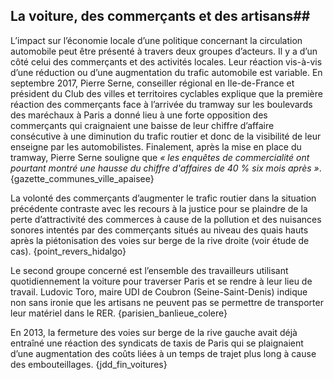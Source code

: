 ## La voiture, des commerçants et des artisans##

L’impact sur l’économie locale d’une politique concernant la circulation automobile peut être présenté à travers deux groupes d’acteurs. Il y a d’un côté celui des commerçants et des activités locales. Leur réaction vis-à-vis d’une réduction ou d’une augmentation du trafic automobile est variable. En septembre 2017, Pierre Serne, conseiller régional en Ile-de-France et président du Club des villes et territoires cyclables explique que la première réaction des commerçants face à l’arrivée du tramway sur les boulevards des maréchaux à Paris a donné lieu à une forte opposition des commerçants qui craignaient une baisse de leur chiffre d’affaire consécutive à une diminution du trafic routier et donc de la visibilité de leur enseigne par les automobilistes. Finalement, après la mise en place du tramway, Pierre Serne souligne que _« les enquêtes de commercialité ont pourtant montré une hausse du chiffre d'affaires de 40 % six mois après »_. {gazette_communes_ville_apaisee}

La volonté des commerçants d’augmenter le trafic routier dans la situation précédente contraste avec les recours à la justice pour se plaindre de la perte d’attractivité des commerces à cause de la pollution et des nuisances sonores intentés par des commerçants situés au niveau des quais hauts après la piétonisation des voies sur berge de la rive droite (voir étude de cas). {point_revers_hidalgo}

Le second groupe concerné est l’ensemble des travailleurs utilisant quotidiennement la voiture pour traverser Paris et se rendre à leur lieu de travail. Ludovic Toro, maire UDI de Coubron (Seine-Saint-Denis) indique non sans ironie que les artisans ne peuvent pas se permettre de transporter leur matériel dans le RER. {parisien_banlieue_colere}

En 2013, la fermeture des voies sur berge de la rive gauche avait déjà entraîné une réaction des syndicats de taxis de Paris qui se plaignaient d’une augmentation des coûts liées à un temps de trajet plus long à cause des embouteillages. {jdd_fin_voitures}
